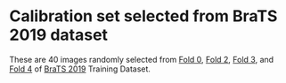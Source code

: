 # Calibration set selected from BraTS 2019 dataset

These are 40 images randomly selected from [Fold 0](../../v0.7/medical_imaging/3d-unet/folds/fold0_validation.txt), [Fold 2](../../v0.7/medical_imaging/3d-unet/folds/fold2_validation.txt), [Fold 3](../../v0.7/medical_imaging/3d-unet/folds/fold3_validation.txt), and [Fold 4](../../v0.7/medical_imaging/3d-unet/folds/fold4_validation.txt) of [BraTS 2019](https://www.med.upenn.edu/cbica/brats2019/data.html) Training Dataset.
